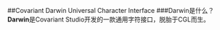 ##Covariant Darwin Universal Character Interface
###Darwin是什么？
**Darwin**是Covariant Studio开发的一款通用字符接口，脱胎于CGL而生。